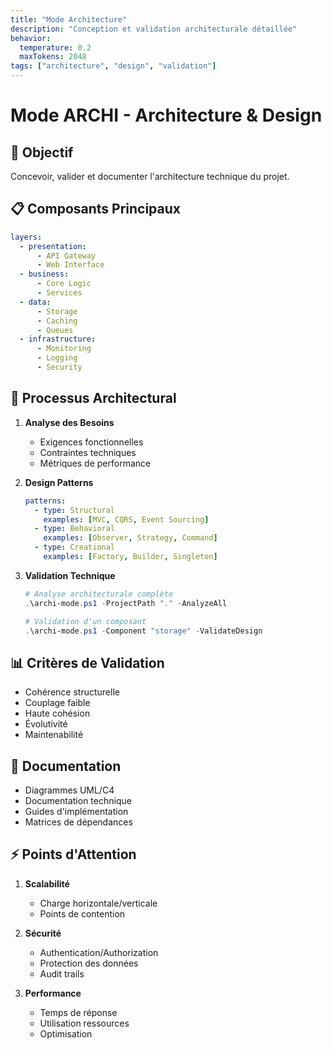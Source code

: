 ```yaml
---
title: "Mode Architecture"
description: "Conception et validation architecturale détaillée"
behavior:
  temperature: 0.2
  maxTokens: 2048
tags: ["architecture", "design", "validation"]
---
```


# Mode ARCHI - Architecture & Design

## 🎯 Objectif
Concevoir, valider et documenter l'architecture technique du projet.

## 📋 Composants Principaux
```yaml
layers:
  - presentation:
      - API Gateway
      - Web Interface
  - business:
      - Core Logic
      - Services
  - data:
      - Storage
      - Caching
      - Queues
  - infrastructure:
      - Monitoring
      - Logging
      - Security
```

## 🔄 Processus Architectural
1. **Analyse des Besoins**
   - Exigences fonctionnelles
   - Contraintes techniques
   - Métriques de performance

2. **Design Patterns**
   ```yaml
   patterns:
     - type: Structural
       examples: [MVC, CQRS, Event Sourcing]
     - type: Behavioral
       examples: [Observer, Strategy, Command]
     - type: Creational
       examples: [Factory, Builder, Singleton]
   ```

3. **Validation Technique**
   ```powershell
   # Analyse architecturale complète
   .\archi-mode.ps1 -ProjectPath "." -AnalyzeAll
   
   # Validation d'un composant
   .\archi-mode.ps1 -Component "storage" -ValidateDesign
   ```

## 📊 Critères de Validation
- Cohérence structurelle
- Couplage faible
- Haute cohésion
- Évolutivité
- Maintenabilité

## 🔗 Documentation
- Diagrammes UML/C4
- Documentation technique
- Guides d'implémentation
- Matrices de dépendances

## ⚡ Points d'Attention
1. **Scalabilité**
   - Charge horizontale/verticale
   - Points de contention

2. **Sécurité**
   - Authentication/Authorization
   - Protection des données
   - Audit trails

3. **Performance**
   - Temps de réponse
   - Utilisation ressources
   - Optimisation